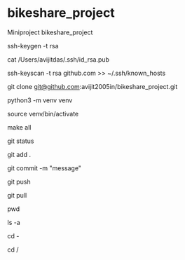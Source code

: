 # bikeshare_project
Miniproject bikeshare_project

ssh-keygen -t rsa

cat /Users/avijitdas/.ssh/id_rsa.pub

ssh-keyscan -t rsa github.com >> ~/.ssh/known_hosts

git clone git@github.com:avijit2005in/bikeshare_project.git

python3 -m venv venv

source venv/bin/activate

make all

git status

git add .

git commit -m "message"

git push

git pull

pwd

ls -a

cd -

cd /


